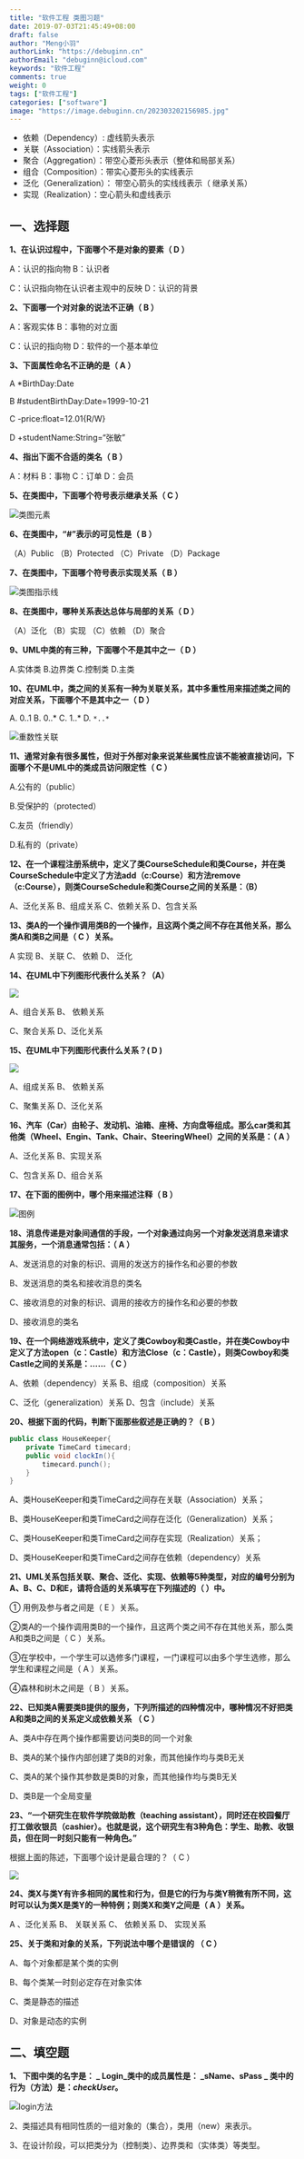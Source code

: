 ```yaml
---
title: "软件工程 类图习题"
date: 2019-07-03T21:45:49+08:00
draft: false
author: "Meng小羽"
authorLink: "https://debuginn.cn"
authorEmail: "debuginn@icloud.com"
keywords: "软件工程"
comments: true
weight: 0
tags: ["软件工程"]
categories: ["software"]
image: "https://image.debuginn.cn/202303202156985.jpg"
---
```


- 依赖（Dependency）: 虚线箭头表示 
- 关联（Association）：实线箭头表示 
- 聚合（Aggregation）：带空心菱形头表示（整体和局部关系） 
- 组合（Composition）：带实心菱形头的实线表示 
- 泛化（Generalization）： 带空心箭头的实线线表示（ 继承关系） 
- 实现（Realization）：空心箭头和虚线表示

## 一、选择题
**1、在认识过程中，下面哪个不是对象的要素（ D ）**

A：认识的指向物                    B：认识者

C：认识指向物在认识者主观中的反映  D：认识的背景

**2、下面哪一个对对象的说法不正确（ B ）**

A：客观实体            B：事物的对立面

C：认识的指向物        D：软件的一个基本单位

**3、下面属性命名不正确的是（ A ）**

A  *BirthDay:Date

B  #studentBirthDay:Date=1999-10-21

C  -price:float=12.01{R/W}

D  +studentName:String=“张敏”

**4、指出下面不合适的类名（ B ）**

A：材料        B：事物 C：订单        D：会员

**5、在类图中，下面哪个符号表示继承关系（    C   ）**

![类图元素](https://image.debuginn.cn/202303202150359.png)

**6、在类图中，“#”表示的可见性是（   B    ）**

（A）Public      （B）Protected      （C）Private    （D）Package

**7、在类图中，下面哪个符号表示实现关系（   B    ）**

![类图指示线](https://image.debuginn.cn/202303202151210.png)

**8、在类图中，哪种关系表达总体与局部的关系（  D    ）**

（A）泛化         （B）实现         （C）依赖     （D）聚合

**9、UML中类的有三种，下面哪个不是其中之一（ D   ）**

A.实体类 B.边界类 C.控制类 D.主类

**10、在UML中，类之间的关系有一种为关联关系，其中多重性用来描述类之间的对应关系，下面哪个不是其中之一（ D ）**

A. 0..1 B. 0..* C. 1..* D. `*..*`

![重数性关联](https://image.debuginn.cn/202303202151846.png)

**11、通常对象有很多属性，但对于外部对象来说某些属性应该不能被直接访问，下面哪个不是UML中的类成员访问限定性（  C ）**

A.公有的（public）

B.受保护的（protected）

C.友员（friendly）

D.私有的（private）

**12、在一个课程注册系统中，定义了类CourseSchedule和类Course，并在类CourseSchedule中定义了方法add（c:Course）和方法remove（c:Course），则类CourseSchedule和类Course之间的关系是：（B）**

A、泛化关系        B、组成关系          C、依赖关系      D、包含关系

**13、类A的一个操作调用类B的一个操作，且这两个类之间不存在其他关系，那么类A和类B之间是（ C ）关系。**

A 实现    B、关联     C、 依赖     D、 泛化

**14、在UML中下列图形代表什么关系？（A）**

![](https://image.debuginn.cn/202303202152498.png)

A、组合关系         B、 依赖关系

C、聚合关系          D、泛化关系

**15、在UML中下列图形代表什么关系？( D  )**

![](https://image.debuginn.cn/202303202153725.png)

A、组成关系         B、 依赖关系

C、聚集关系          D、泛化关系

**16、汽车（Car）由轮子、发动机、油箱、座椅、方向盘等组成。那么car类和其他类（Wheel、Engin、Tank、Chair、SteeringWheel）之间的关系是：（  A ）**

A、泛化关系              B、实现关系

C、包含关系              D、组合关系

**17、在下面的图例中，哪个用来描述注释（ B ）**

![图例](https://image.debuginn.cn/202303202153624.png)

**18、消息传递是对象间通信的手段，一个对象通过向另一个对象发送消息来请求其服务，一个消息通常包括：（ A ）**

A、发送消息的对象的标识、调用的发送方的操作名和必要的参数

B、发送消息的类名和接收消息的类名

C、接收消息的对象的标识、调用的接收方的操作名和必要的参数

D、接收消息的类名

**19、在一个网络游戏系统中，定义了类Cowboy和类Castle，并在类Cowboy中定义了方法open（c：Castle）和方法Close（c：Castle），则类Cowboy和类Castle之间的关系是：……（ C ）**

A、依赖（dependency）关系             B、组成（composition）关系

C、泛化（generalization）关系         D、包含（include）关系

**20、根据下面的代码，判断下面那些叙述是正确的？（  B   ）**

```java
public class HouseKeeper{
    private TimeCard timecard;
    public void clockIn(){
        timecard.punch();
    }
}
```

A、类HouseKeeper和类TimeCard之间存在关联（Association）关系；

B、类HouseKeeper和类TimeCard之间存在泛化（Generalization）关系；

C、类HouseKeeper和类TimeCard之间存在实现（Realization）关系；

D、类HouseKeeper和类TimeCard之间存在依赖（dependency）关系

**21、UML关系包括关联、聚合、泛化、实现、依赖等5种类型，对应的编号分别为A、B、C、D和E，请将合适的关系填写在下列描述的（  ）中。**

① 用例及参与者之间是（ E ）关系。

②类A的一个操作调用类B的一个操作，且这两个类之间不存在其他关系，那么类A和类B之间是（ C ）关系。

③在学校中，一个学生可以选修多门课程，一门课程可以由多个学生选修，那么学生和课程之间是（ A  ）关系。

④森林和树木之间是（ B  ）关系。

**22、已知类A需要类B提供的服务，下列所描述的四种情况中，哪种情况不好把类A和类B之间的关系定义成依赖关系 （  C  ）**

A、类A中存在两个操作都需要访问类B的同一个对象

B、类A的某个操作内部创建了类B的对象，而其他操作均与类B无关

C、类A的某个操作其参数是类B的对象，而其他操作均与类B无关

D、类B是一个全局变量

**23、“一个研究生在软件学院做助教（teaching assistant），同时还在校园餐厅打工做收银员（cashier）。也就是说，这个研究生有3种角色：学生、助教、收银员，但在同一时刻只能有一种角色。”**

根据上面的陈述，下面哪个设计是最合理的？（ C  ）

![](https://image.debuginn.cn/202303202155826.png)

**24、类X与类Y有许多相同的属性和行为，但是它的行为与类Y稍微有所不同，这时可以认为类X是类Y的一种特例；则类X和类Y之间是（  A   ）关系。**

A 、泛化关系      B、 关联关系      C、 依赖关系      D、 实现关系

**25、关于类和对象的关系，下列说法中哪个是错误的 （  C    ）**

A、每个对象都是某个类的实例

B、每个类某一时刻必定存在对象实体

C、类是静态的描述

D、对象是动态的实例

## 二、填空题
**1、 下图中类的名字是： _ Login_类中的成员属性是： _sName、sPass _ 类中的行为（方法）是：___checkUser___。**

![login方法](https://image.debuginn.cn/202303202156676.png)

2、类描述具有相同性质的一组对象的（集合），类用（new）来表示。

3、在设计阶段，可以把类分为（控制类）、边界类和（实体类）等类型。